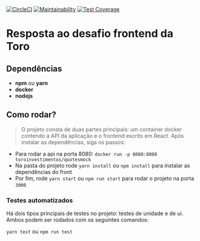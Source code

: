 [![CircleCI](https://circleci.com/gh/KelvinCS/toro-desafio-frontend/tree/master.svg?style=svg)](https://circleci.com/gh/KelvinCS/toro-desafio-frontend/tree/master)
[![Maintainability](https://api.codeclimate.com/v1/badges/a99a88d28ad37a79dbf6/maintainability)](https://codeclimate.com/github/codeclimate/codeclimate/maintainability)
[![Test Coverage](https://api.codeclimate.com/v1/badges/a99a88d28ad37a79dbf6/test_coverage)](https://codeclimate.com/github/codeclimate/codeclimate/test_coverage)
# Resposta ao desafio frontend da Toro

## Dependências

- **npm** ou **yarn**
- **docker**
- **nodejs**


## Como rodar?

> O projeto consta de duas partes principais: um container docker contendo a API da aplicação
> e o frontend escrito em React. Após instalar as dependências, siga os passos:

- Para rodar a api na porta 8080: `docker run -p 8080:8080 toroinvestimentos/quotesmock`
- Na pasta do projeto rode `yarn install` ou `npm install` para instalar as dependências do front
- Por fim, rode `yarn start` ou `npm run start` para rodar o projeto na porta `3000`

### Testes automatizados

Há dois tipos principais de testes no projeto: testes de unidade e de ui. 
Ambos podem ser rodados com os seguintes comandos:

`yarn test` ou `npm run test`
